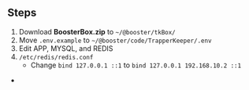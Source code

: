 ## Steps

1. Download **BoosterBox.zip** to `~/@booster/tkBox/`
2. Move `.env.example` to `~/@booster/code/TrapperKeeper/.env`
3. Edit APP, MYSQL, and REDIS
4. `/etc/redis/redis.conf`
   - Change `bind 127.0.0.1 ::1` to `bind 127.0.0.1 192.168.10.2 ::1`

-
